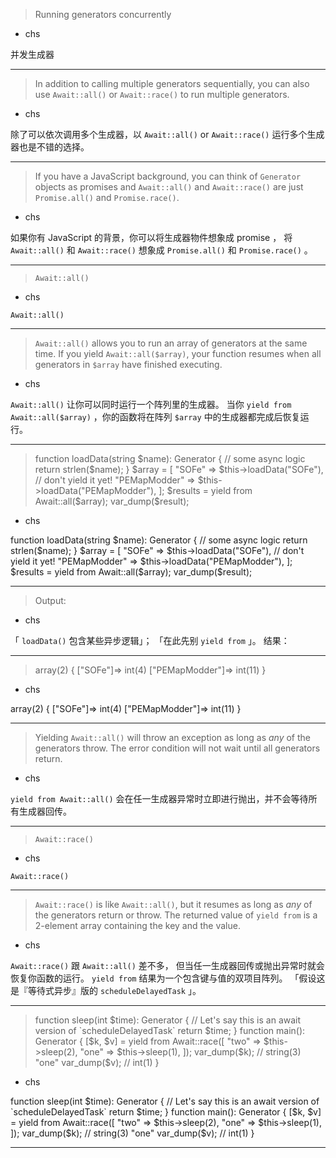 > Running generators concurrently
   * chs

并发生成器

***
> In addition to calling multiple generators sequentially,
> you can also use `Await::all()` or `Await::race()` to run multiple generators\.
   * chs

除了可以依次调用多个生成器，以 `Await::all()` or `Await::race()` 运行多个生成器也是不错的选择。

***
> If you have a JavaScript background, you can think of `Generator` objects as promises
> and `Await::all()` and `Await::race()` are just `Promise.all()` and `Promise.race()`\.
   * chs

如果你有 JavaScript 的背景，你可以将生成器物件想象成 promise ， 将 `Await::all()` 和 `Await::race()` 想象成 `Promise.all()` 和 `Promise.race()` 。

***
> `Await::all()`
   * chs

`Await::all()`

***
> `Await::all()` allows you to run an array of generators at the same time\.
> If you yield `Await::all($array)`, your function resumes when
> all generators in `$array` have finished executing\.
   * chs

`Await::all()` 让你可以同时运行一个阵列里的生成器。
当你 `yield from Await::all($array)` ，你的函数将在阵列 `$array` 中的生成器都完成后恢复运行。

***
> function loadData\(string \$name\)\: Generator \{&#10;&#9;\/\/ some async logic&#10;&#9;return strlen\(\$name\)\;&#10;\}&#10;&#10;\$array \= \[&#10;&#9;\"SOFe\" \=\> \$this\-\>loadData\(\"SOFe\"\), \/\/ don\'t yield it yet\!&#10;&#9;\"PEMapModder\" \=\> \$this\-\>loadData\(\"PEMapModder\"\),&#10;\]\;&#10;\$results \= yield from Await\:\:all\(\$array\)\;&#10;var_dump\(\$result\)\;&#10;
   * chs

function loadData\(string \$name\)\: Generator \{&#10;&#9;\/\/ some async logic&#10;&#9;return strlen\(\$name\)\;&#10;\}&#10;&#10;\$array \= \[&#10;&#9;\"SOFe\" \=\> \$this\-\>loadData\(\"SOFe\"\), \/\/ don\'t yield it yet\!&#10;&#9;\"PEMapModder\" \=\> \$this\-\>loadData\(\"PEMapModder\"\),&#10;\]\;&#10;\$results \= yield from Await\:\:all\(\$array\)\;&#10;var_dump\(\$result\)\;&#10;

***
> Output\:
   * chs

「 `loadData()` 包含某些异步逻辑」；
「在此先别 `yield from` 」。
结果：

***
> array\(2\) \{&#10;  \[\"SOFe\"\]\=\>&#10;  int\(4\)&#10;  \[\"PEMapModder\"\]\=\>&#10;  int\(11\)&#10;\}&#10;
   * chs

array\(2\) \{&#10;  \[\"SOFe\"\]\=\>&#10;  int\(4\)&#10;  \[\"PEMapModder\"\]\=\>&#10;  int\(11\)&#10;\}&#10;

***
> Yielding `Await::all()` will throw an exception
> as long as _any_ of the generators throw\.
> The error condition will not wait until all generators return\.
   * chs

`yield from Await::all()` 会在任一生成器异常时立即进行抛出，并不会等待所有生成器回传。

***
> `Await::race()`
   * chs

`Await::race()`

***
> `Await::race()` is like `Await::all()`,
> but it resumes as long as _any_ of the generators return or throw\.
> The returned value of `yield from` is a 2\-element array containing the key and the value\.
   * chs

`Await::race()` 跟 `Await::all()` 差不多，
但当任一生成器回传或抛出异常时就会恢复你函数的运行。
`yield from` 结果为一个包含键与值的双项目阵列。
「假设这是『等待式异步』版的 `scheduleDelayedTask` 」。

***
> function sleep\(int \$time\)\: Generator \{&#10;&#9;\/\/ Let\'s say this is an await version of \`scheduleDelayedTask\`&#10;&#9;return \$time\;&#10;\}&#10;&#10;function main\(\)\: Generator \{&#10;&#9;\[\$k, \$v\] \= yield from Await\:\:race\(\[&#10;&#9;&#9;\"two\" \=\> \$this\-\>sleep\(2\),&#10;&#9;&#9;\"one\" \=\> \$this\-\>sleep\(1\),&#10;&#9;\]\)\;&#10;&#9;var\_dump\(\$k\)\; \/\/ string\(3\) \"one\"&#10;&#9;var\_dump\(\$v\)\; \/\/ int\(1\)&#10;\}&#10;
   * chs

function sleep\(int \$time\)\: Generator \{&#10;&#9;\/\/ Let\'s say this is an await version of \`scheduleDelayedTask\`&#10;&#9;return \$time\;&#10;\}&#10;&#10;function main\(\)\: Generator \{&#10;&#9;\[\$k, \$v\] \= yield from Await\:\:race\(\[&#10;&#9;&#9;\"two\" \=\> \$this\-\>sleep\(2\),&#10;&#9;&#9;\"one\" \=\> \$this\-\>sleep\(1\),&#10;&#9;\]\)\;&#10;&#9;var\_dump\(\$k\)\; \/\/ string\(3\) \"one\"&#10;&#9;var\_dump\(\$v\)\; \/\/ int\(1\)&#10;\}&#10;

***